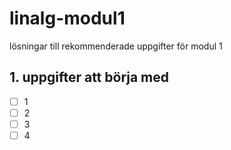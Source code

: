 # linalg-modul1
lösningar till rekommenderade uppgifter för modul 1

## 1. uppgifter att börja med
- [ ] 1
- [ ] 2
- [ ] 3
- [ ] 4
